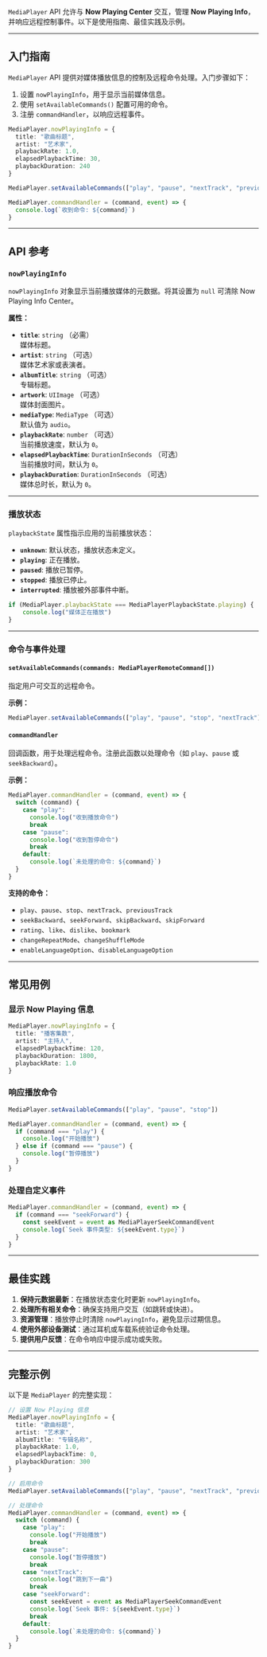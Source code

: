 `MediaPlayer` API 允许与 **Now Playing Center** 交互，管理 **Now Playing Info**，并响应远程控制事件。以下是使用指南、最佳实践及示例。

---

## 入门指南

`MediaPlayer` API 提供对媒体播放信息的控制及远程命令处理。入门步骤如下：

1. 设置 `nowPlayingInfo`，用于显示当前媒体信息。
2. 使用 `setAvailableCommands()` 配置可用的命令。
3. 注册 `commandHandler`，以响应远程事件。

```typescript
MediaPlayer.nowPlayingInfo = {
  title: "歌曲标题",
  artist: "艺术家",
  playbackRate: 1.0,
  elapsedPlaybackTime: 30,
  playbackDuration: 240
}

MediaPlayer.setAvailableCommands(["play", "pause", "nextTrack", "previousTrack"])

MediaPlayer.commandHandler = (command, event) => {
  console.log(`收到命令: ${command}`)
}
```

---

## API 参考

### `nowPlayingInfo`

`nowPlayingInfo` 对象显示当前播放媒体的元数据。将其设置为 `null` 可清除 Now Playing Info Center。

**属性：**

- **`title`**: `string` （必需）  
  媒体标题。
- **`artist`**: `string` （可选）  
  媒体艺术家或表演者。
- **`albumTitle`**: `string` （可选）  
  专辑标题。
- **`artwork`**: `UIImage` （可选）  
  媒体封面图片。
- **`mediaType`**: `MediaType` （可选）  
  默认值为 `audio`。
- **`playbackRate`**: `number` （可选）  
  当前播放速度，默认为 `0`。
- **`elapsedPlaybackTime`**: `DurationInSeconds` （可选）  
  当前播放时间，默认为 `0`。
- **`playbackDuration`**: `DurationInSeconds` （可选）  
  媒体总时长，默认为 `0`。

---

### 播放状态

`playbackState` 属性指示应用的当前播放状态：

- **`unknown`**: 默认状态，播放状态未定义。
- **`playing`**: 正在播放。
- **`paused`**: 播放已暂停。
- **`stopped`**: 播放已停止。
- **`interrupted`**: 播放被外部事件中断。

```typescript
if (MediaPlayer.playbackState === MediaPlayerPlaybackState.playing) {
    console.log("媒体正在播放")
}
```

---

### 命令与事件处理

#### `setAvailableCommands(commands: MediaPlayerRemoteCommand[])`

指定用户可交互的远程命令。

**示例：**
```typescript
MediaPlayer.setAvailableCommands(["play", "pause", "stop", "nextTrack"])
```

#### `commandHandler`

回调函数，用于处理远程命令。注册此函数以处理命令（如 `play`、`pause` 或 `seekBackward`）。

**示例：**
```typescript
MediaPlayer.commandHandler = (command, event) => {
  switch (command) {
    case "play":
      console.log("收到播放命令")
      break
    case "pause":
      console.log("收到暂停命令")
      break
    default:
      console.log(`未处理的命令: ${command}`)
  }
}
```

**支持的命令：**
- `play`、`pause`、`stop`、`nextTrack`、`previousTrack`
- `seekBackward`、`seekForward`、`skipBackward`、`skipForward`
- `rating`、`like`、`dislike`、`bookmark`
- `changeRepeatMode`、`changeShuffleMode`
- `enableLanguageOption`、`disableLanguageOption`

---

## 常见用例

### 显示 Now Playing 信息

```typescript
MediaPlayer.nowPlayingInfo = {
  title: "播客集数",
  artist: "主持人",
  elapsedPlaybackTime: 120,
  playbackDuration: 1800,
  playbackRate: 1.0
}
```

### 响应播放命令

```typescript
MediaPlayer.setAvailableCommands(["play", "pause", "stop"])

MediaPlayer.commandHandler = (command, event) => {
  if (command === "play") {
    console.log("开始播放")
  } else if (command === "pause") {
    console.log("暂停播放")
  }
}
```

### 处理自定义事件

```typescript
MediaPlayer.commandHandler = (command, event) => {
  if (command === "seekForward") {
    const seekEvent = event as MediaPlayerSeekCommandEvent
    console.log(`Seek 事件类型: ${seekEvent.type}`)
  }
}
```

---

## 最佳实践

1. **保持元数据最新**：在播放状态变化时更新 `nowPlayingInfo`。
2. **处理所有相关命令**：确保支持用户交互（如跳转或快进）。
3. **资源管理**：播放停止时清除 `nowPlayingInfo`，避免显示过期信息。
4. **使用外部设备测试**：通过耳机或车载系统验证命令处理。
5. **提供用户反馈**：在命令响应中提示成功或失败。

---

## 完整示例

以下是 `MediaPlayer` 的完整实现：

```typescript
// 设置 Now Playing 信息
MediaPlayer.nowPlayingInfo = {
  title: "歌曲标题",
  artist: "艺术家",
  albumTitle: "专辑名称",
  playbackRate: 1.0,
  elapsedPlaybackTime: 0,
  playbackDuration: 300
}

// 启用命令
MediaPlayer.setAvailableCommands(["play", "pause", "nextTrack", "previousTrack", "seekForward", "seekBackward"])

// 处理命令
MediaPlayer.commandHandler = (command, event) => {
  switch (command) {
    case "play":
      console.log("开始播放")
      break
    case "pause":
      console.log("暂停播放")
      break
    case "nextTrack":
      console.log("跳到下一曲")
      break
    case "seekForward":
      const seekEvent = event as MediaPlayerSeekCommandEvent
      console.log(`Seek 事件: ${seekEvent.type}`)
      break
    default:
      console.log(`未处理的命令: ${command}`)
  }
}
```